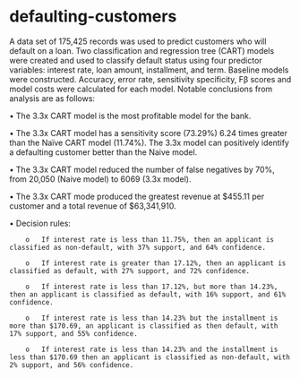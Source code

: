 # defaulting-customers
A data set of 175,425 records was used to predict customers who will default on a loan. Two classification and regression tree (CART) models were created and used to classify default status using four predictor variables: interest rate, loan amount, installment, and term. Baseline models were constructed. Accuracy, error rate, sensitivity specificity, Fβ scores and model costs were calculated for each model. Notable conclusions from analysis are as follows:

• The 3.3x CART model is the most profitable model for the bank. 

•	The 3.3x CART model has a sensitivity score (73.29%) 6.24 times greater than the Naïve CART model (11.74%). The 3.3x model can positively identify a defaulting customer better than the Naive model.  

•	The 3.3x CART model reduced the number of false negatives by 70%, from 20,050 (Naive model) to 6069 (3.3x model).

•	The 3.3x CART mode produced the greatest revenue at $455.11 per customer and a total revenue of $63,341,910.

•	Decision rules:

        o	If interest rate is less than 11.75%, then an applicant is classified as non-default, with 37% support, and 64% confidence.

        o	If interest rate is greater than 17.12%, then an applicant is classified as default, with 27% support, and 72% confidence.

        o	If interest rate is less than 17.12%, but more than 14.23%, then an applicant is classified as default, with 16% support, and 61% confidence.

        o	If interest rate is less than 14.23% but the installment is more than $170.69, an applicant is classified as then default, with 17% support, and 55% confidence.

        o	If interest rate is less than 14.23% and the installment is less than $170.69 then an applicant is classified as non-default, with 2% support, and 56% confidence.
        

